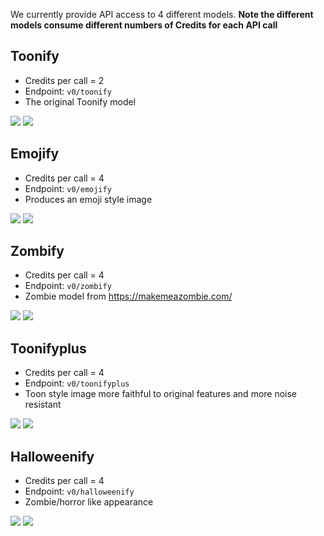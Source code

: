 We currently provide API access to 4 different models. __Note the different models consume different numbers of Credits for each API call__

## Toonify

- Credits per call = 2
- Endpoint: `v0/toonify`
- The original Toonify model

![](examples/will_smith_toonify.jpg)
![](examples/winslet_toonify.jpg)

## Emojify

- Credits per call = 4
- Endpoint: `v0/emojify`
- Produces an emoji style image

![](examples/will_smith_emoji.jpg)
![](examples/winslet_emoji.jpg)


## Zombify

- Credits per call = 4
- Endpoint: `v0/zombify`
- Zombie model from https://makemeazombie.com/

![](examples/will_smith_zombie.jpg)
![](examples/winslet_zombie.jpg)


## Toonifyplus

- Credits per call = 4
- Endpoint: `v0/toonifyplus`
- Toon style image more faithful to original features and more noise resistant

![](examples/will_smith_toonifyplus.jpg)
![](examples/winslet_toonifyplus.jpg)


## Halloweenify

- Credits per call = 4
- Endpoint: `v0/halloweenify`
- Zombie/horror like appearance

![](examples/will_smith_halloween.jpg)
![](examples/winslet_halloween.jpg)
